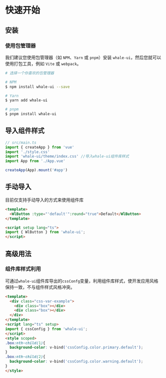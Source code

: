 # 快速开始
## 安装
### 使用包管理器
我们建议您使用包管理器（如 `NPM`、`Yarn` 或 `pnpm`）安装 `whale-ui`，然后您就可以使用打包工具，例如 `Vite` 或 `webpack`。
```bash
# 选择一个你喜欢的包管理器

# NPM
$ npm install whale-ui --save

# Yarn
$ yarn add whale-ui

# pnpm
$ pnpm install whale-ui
```
## 导入组件样式
```typescript
// src/main.ts
import { createApp } from 'vue'
import './style.css'
import 'whale-ui/theme/index.css' //导入whale-ui组件库样式
import App from './App.vue'

createApp(App).mount('#app')
```

## 手动导入
目前仅支持手动导入的方式来使用组件库
```html
<template>
  <WlButton :type="'default'":round="true">Default</WlButton>
</template>

<script setup lang="ts">
import { WlButton } from 'whale-ui';
</script>
```

## 高级用法

### 组件库样式利用
可通过`whale-ui`组件库导出的`cssConfg`变量，利用组件库样式，使开发应用风格保持一致，不与组件样式风格冲突。

```html
<template>
  <div class="css-var-example">
    <div class="box"></div>
    <div class="box"></div>
  </div>
</template>
<script lang="ts" setup>
import { cssConfig } from 'whale-ui';
</script>
<style scoped>
.box:nth-child(1){
  background-color: v-bind('cssConfig.color.primary.default');
}
.box:nth-child(2){
  background-color: v-bind('cssConfig.color.warning.default');
}
</style>
```

